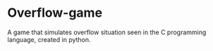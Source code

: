 # Overflow-game
A game that simulates overflow situation seen in the C programming language, created in python.
